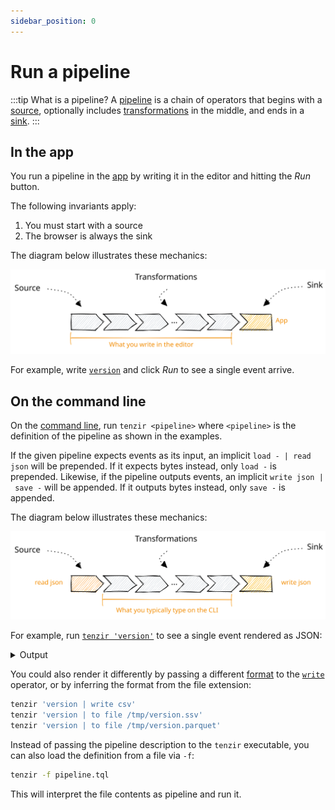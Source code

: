 ```yaml
---
sidebar_position: 0
---
```


# Run a pipeline

:::tip What is a pipeline?
A [pipeline](../../language/pipelines.md) is a chain of operators that begins
with a [source](../../operators/sources/README.md), optionally includes
[transformations](../../operators/sinks/README.md) in the middle, and ends in a
[sink](../../operators/sinks/README.md).
:::

## In the app

You run a pipeline in the [app](../../setup-guides/use-the-app/README.md) by
writing it in the editor and hitting the *Run* button.

The following invariants apply:

1. You must start with a source
2. The browser is always the sink

The diagram below illustrates these mechanics:

![Pipeline in the Browser](pipeline-browser.excalidraw.svg)

For example, write [`version`](../../operators/sources/version.md) and click
*Run* to see a single event arrive.

## On the command line

On the [command line](../../command-line.md), run `tenzir <pipeline>` where
`<pipeline>` is the definition of the pipeline as shown in the examples.

If the given pipeline expects events as its input, an implicit
`load - | read json` will be prepended. If it expects bytes instead, only
`load -` is prepended. Likewise, if the pipeline outputs events, an implicit
`write json | save -` will be appended. If it outputs bytes instead, only
`save -` is appended.

The diagram below illustrates these mechanics:

![Pipeline on the command line](pipeline-cli.excalidraw.svg)

For example, run [`tenzir 'version'`](../../operators/sources/version.md) to see
a single event rendered as JSON:

<details>
<summary>Output</summary>

```json
{
  "version": "v4.0.0-rc2-34-g9197f7355e",
  "plugins": [
    {
      "name": "compaction",
      "version": "bundled"
    },
    {
      "name": "kafka",
      "version": "bundled"
    },
    {
      "name": "matcher",
      "version": "bundled"
    },
    {
      "name": "netflow",
      "version": "bundled"
    },
    {
      "name": "parquet",
      "version": "bundled"
    },
    {
      "name": "pcap",
      "version": "bundled"
    },
    {
      "name": "pipeline-manager",
      "version": "bundled"
    },
    {
      "name": "platform",
      "version": "bundled"
    },
    {
      "name": "web",
      "version": "bundled"
    }
  ]
}
```

</details>

You could also render it differently by passing a different
[format](../../formats.md) to the [`write`](../../operators/transformations/write.md)
operator, or by inferring the format from the file extension:

```bash
tenzir 'version | write csv'
tenzir 'version | to file /tmp/version.ssv'
tenzir 'version | to file /tmp/version.parquet'
```

Instead of passing the pipeline description to the `tenzir` executable, you can
also load the definition from a file via `-f`:

```bash
tenzir -f pipeline.tql
```

This will interpret the file contents as pipeline and run it.
